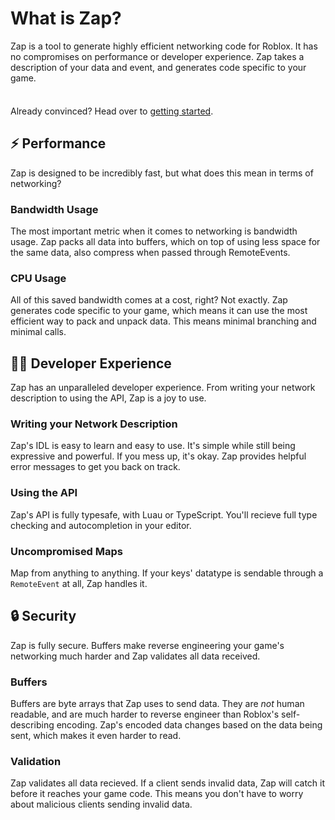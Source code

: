 # What is Zap?

Zap is a tool to generate highly efficient networking code for Roblox. It has no compromises on performance or developer experience. Zap takes a description of your data and event, and generates code specific to your game.

<div class="custom-block tip" style="padding-top: 8px">

Already convinced? Head over to [getting started](./getting-started).

</div>

## ⚡ Performance

Zap is designed to be incredibly fast, but what does this mean in terms of networking?

### Bandwidth Usage

The most important metric when it comes to networking is bandwidth usage. Zap packs all data into buffers, which on top of using less space for the same data, also compress when passed through RemoteEvents.

### CPU Usage

All of this saved bandwidth comes at a cost, right? Not exactly. Zap generates code specific to your game, which means it can use the most efficient way to pack and unpack data. This means minimal branching and minimal calls.

## 🧑‍💻 Developer Experience

Zap has an unparalleled developer experience. From writing your network description to using the API, Zap is a joy to use.

### Writing your Network Description

Zap's IDL is easy to learn and easy to use. It's simple while still being expressive and powerful. If you mess up, it's okay. Zap provides helpful error messages to get you back on track.

### Using the API

Zap's API is fully typesafe, with Luau or TypeScript. You'll recieve full type checking and autocompletion in your editor.

### Uncompromised Maps

Map from anything to anything. If your keys' datatype is sendable through a `RemoteEvent` at all, Zap handles it. 

## 🔒 Security

Zap is fully secure. Buffers make reverse engineering your game's networking much harder and Zap validates all data received.

### Buffers

Buffers are byte arrays that Zap uses to send data. They are _not_ human readable, and are much harder to reverse engineer than Roblox's self-describing encoding. Zap's encoded data changes based on the data being sent, which makes it even harder to read.

### Validation

Zap validates all data recieved. If a client sends invalid data, Zap will catch it before it reaches your game code. This means you don't have to worry about malicious clients sending invalid data.
